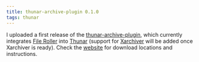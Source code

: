 ```yaml
---
title: thunar-archive-plugin 0.1.0
tags: thunar
---
```


I uploaded a first release of the <a href="http://foo-projects.org/~benny/projects/thunar-archive-plugin/">thunar-archive-plugin</a>, which currently integrates <a href="http://fileroller.sourceforge.net/">File Roller</a> into <a href="http://thunar.xfce.org/">Thunar</a> (support for <a href="http://xarchiver.xfce.org/">Xarchiver</a> will be added once Xarchiver is ready). Check the <a href="http://foo-projects.org/~benny/projects/thunar-archive-plugin/">website</a> for download locations and instructions.
